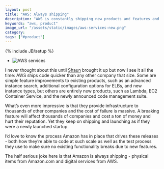 ```yaml
---
layout: post
title: "AWS: Always shipping"
description: "AWS is constantly shipping new products and features and it's incredible how productive they are."
keywords: "aws, product"
image_url: "/assets/static/images/aws-services-new.png"
category:
tags: ["#product"]
---
```

{% include JB/setup %}
<ul class="thumbnails">
  <li class="span7">
    <div class="thumbnail" style="border:none;">
      <img src="{{ IMG_PATH }}aws-services-new.png" alt="AWS services" />
    </div>
  </li>
</ul>

I never thought about this until <a href="https://twitter.com/szach" target="_blank">Shaun</a> brought it up but now I see it all the time: AWS ships code quicker than any other company that size. Some are simple feature improvements to existing products, such as an advanced instance search, additional configuration options for ELBs, and new instance types, but others are entirely new products, such as Lambda, EC2 Container Service, and the newly announced code management suite.

What’s even more impressive is that they provide infrastructure to thousands of other companies and the cost of failure is massive. A breaking feature will affect thousands of companies and cost a ton of money and hurt their reputation. Yet they keep on shipping and launching as if they were a newly launched startup.

I’d love to know the process Amazon has in place that drives these releases - both how they’re able to code at such scale as well as the test process they use to make sure no existing functionality breaks due to new features.

The half serious joke here is that Amazon is always shipping - physical items from Amazon.com and digital services from AWS.